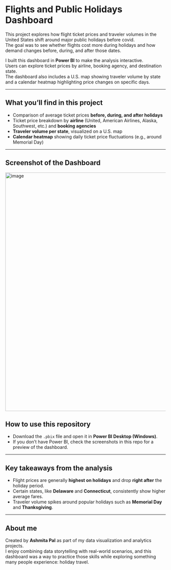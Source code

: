 # Flights and Public Holidays Dashboard  

This project explores how flight ticket prices and traveler volumes in the United States shift around major public holidays before covid.  
The goal was to see whether flights cost more during holidays and how demand changes before, during, and after those dates.  

I built this dashboard in **Power BI** to make the analysis interactive.  
Users can explore ticket prices by airline, booking agency, and destination state.  
The dashboard also includes a U.S. map showing traveler volume by state and a calendar heatmap highlighting price changes on specific days.  

---

## What you’ll find in this project  
- Comparison of average ticket prices **before, during, and after holidays**  
- Ticket price breakdown by **airline** (United, American Airlines, Alaska, Southwest, etc.) and **booking agencies**  
- **Traveler volume per state**, visualized on a U.S. map  
- **Calendar heatmap** showing daily ticket price fluctuations (e.g., around Memorial Day)  

---
## Screenshot of the Dashboard
<img width="1202" height="750" alt="image" src="https://github.com/user-attachments/assets/685e2f4e-7a36-4a24-be75-c0f2df211ed0" />


## How to use this repository  
- Download the `.pbix` file and open it in **Power BI Desktop (Windows)**.  
- If you don’t have Power BI, check the screenshots in this repo for a preview of the dashboard.  

---

## Key takeaways from the analysis  
- Flight prices are generally **highest on holidays** and drop **right after** the holiday period.  
- Certain states, like **Delaware** and **Connecticut**, consistently show higher average fares.  
- Traveler volume spikes around popular holidays such as **Memorial Day** and **Thanksgiving**.  

---

## About me  
Created by **Ashmita Pal** as part of my data visualization and analytics projects.  
I enjoy combining data storytelling with real-world scenarios, and this dashboard was a way to practice those skills while exploring something many people experience: holiday travel.  
 
